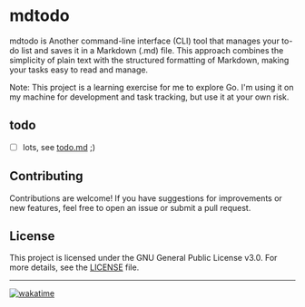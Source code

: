 # mdtodo
mdtodo is Another command-line interface (CLI) tool that manages your to-do list and saves it in a Markdown (.md) file. 
This approach combines the simplicity of plain text with the structured formatting of Markdown, making your tasks easy to read and manage.

Note: This project is a learning exercise for me to explore Go. I'm using it on my machine for development and task tracking, but use it at your own risk.

## todo
- [ ] lots, see [todo.md](todo.md) ;)


## Contributing

Contributions are welcome! If you have suggestions for improvements or new features, feel free to open an issue or submit a pull request.

## License

This project is licensed under the GNU General Public License v3.0. For more details, see the [LICENSE](LICENSE) file.

----


[![wakatime](https://wakatime.com/badge/user/76584d9d-5b41-46e5-8997-1dba7fa49c33/project/7836ce52-2d45-4c3c-8547-8d4e13d20121.svg)](https://wakatime.com/badge/user/76584d9d-5b41-46e5-8997-1dba7fa49c33/project/7836ce52-2d45-4c3c-8547-8d4e13d20121)
